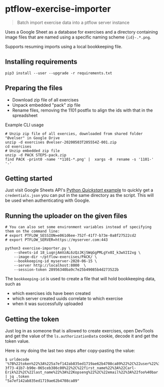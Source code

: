 # ptflow-exercise-importer
> Batch import exercise data into a ptflow server instance

Uses a Google Sheet as a database for exercises and
a directory containing image files that are named using a specific naming scheme `{id}-.*.png`.

Supports resuming imports using a local bookkeeping file.

## Installing requirements
```
pip3 install --user --upgrade -r requirements.txt
```

## Preparing the files

- Download zip file of all exercises
- Unpack embedded "pack" zip file 
- Rename files, removing the 1101 postfix to align the ids with that in the spreadsheet

Example CLI usage
```
# Unzip zip file of all exercies, downloaded from shared folder "Øvelser" in Google Drive
unzip -d exercises Øvelser-20200503T205554Z-001.zip
cd exercises 
# Unzip embedded zip file
unzip -d PACK STEPS-pack.zip
find PACK -print0 -name '*1101-*.png' |  xargs -0  rename -s '1101-' '-' 
```

## Getting started
Just visit Google Sheets API's [Python _Quickstart_ example](https://developers.google.com/sheets/api/quickstart/python) to quickly get a `credentials.json` you can put in the same directory as the script.
This will be used when authenticating with Google.

## Running the uploader on the given files

```
# You can also set some environment variables instead of specifying them on the command line:
# export PTFLOW_SESSION=e061d6ee-752f-41f7-b73e-0a8f27522cd2
# export PTFLOW_SERVER=https://myserver.com:443

python3 exercise-importer.py \
    --sheets-id 18_LuqnjAmVzAL6zQzJKjSWqGgPMLgYx0I_k3wV2I2xg \
    --image-dir ~/ptflow-exercises/PACK/ \
    --bookkeeping-id myserver-2020-06-15 \
    --server http://localhost:8000  \
    --session-token 28956340ba9c7e25b49085b4d273522b
```
The `bookkeeping-id` is used to create a file that will hold bookkeeping data, such as

- which exercises ids have been created
- which server created uuids correlate to which exercise 
- when it was successfully uploaded


## Getting the token
Just log in as someone that is allowed to create exercises, open DevTools and get the value of the `ls.authorizationData` cookie, decode it and get the token value.

Here is my doing the last two steps after copy-pasting the value:
```
$ urldecode '%7B%22token%22%3A%225a7ef142ab835ed1719ae62b4708ca89%22%2C%22user%22%3A%7B%22id%22%3A%22aff54db8-3f73-41b7-b90e-065ceb386c00%22%2C%22first_name%22%3A%22Carl-Erik%22%2C%22last_name%22%3A%22Kopseng%22%2C%22email%22%3A%22foo%40bar.no%22%2C%22status%22%3A%22REGISTERED%22%2C%22photo%22%3Anull%2C%22photo_id%22%3Anull%2C%22role%22%3A%22ROLE_ADMIN%22%2C%22gender%22%3A%22MALE%22%2C%22birthday%22%3Anull%2C%22phone%22%3Anull%2C%22country%22%3Anull%2C%22country_code%22%3Anull%2C%22is_trial_available%22%3Atrue%2C%22invitedManager%22%3Anull%2C%22locked_currency%22%3Anull%7D%2C%22settings%22%3A%7B%22language%22%3Anull%2C%22timezone%22%3Anull%2C%22session_length%22%3A30%2C%22session_length_long%22%3A60%2C%22session_interval%22%3A15%2C%22include_logo%22%3Afalse%7D%7D' | jq .token
"5a7ef142ab835ed1719ae62b4708ca89"
```
